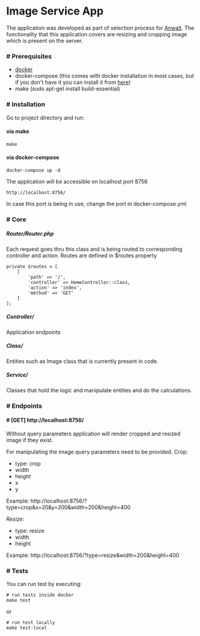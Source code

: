 

# Image Service App
The application was developed as part of selection process for [Anwalt](https://www.anwalt.de/). The functionality that this application covers are resizing and cropping image which is present on the server.
### # Prerequisites

 - [docker](https://www.docker.com/)
 - docker-compose (this comes with docker installation in most cases, but if you don't have it you can install it from [here](https://docs.docker.com/compose/install/))
 - make (sudo apt-get install build-essential)

### # Installation
Go to project directory and run:

#### via make
    make
#### via docker-compose

    docker-compose up -d
The application will be accessible on localhost port 8756

    http://localhost:8756/

 In case this port is being in use, change the port in docker-compose.yml
### # Core

##### Router/Router.php
Each request goes thru this class and is being routed to corresponding controller and action. Routes are defined in $routes property

    private $routes = [
        [
            'path' => '/',
            'controller' => HomeController::class,
            'action' => 'index',
            'method' => 'GET'
        ]
    ];
##### Controller/
Application endpoints 
##### Class/
Entities such as Image class that is currently present in code.
##### Service/
Classes that hold the logic and manipulate entities and do the calculations.

### # Endpoints
#### # [GET] http://localhost:8756/
Without query parameters application will render cropped and resized image if they exist.

For manipulating the image query parameters need to be provided.
Crop:
 - type: crop
 - width
 - height
 - x
 - y
 
Example: http://localhost:8756/?type=crop&x=20&y=200&width=200&height=400

*Resize:*
 - type: resize
 - width
 - height
 
Example: http://localhost:8756/?type=resize&width=200&height=400
### # Tests
You can run test by executing:

    # run tests inside docker
    make test
or

    # run test locally
    make test-local
